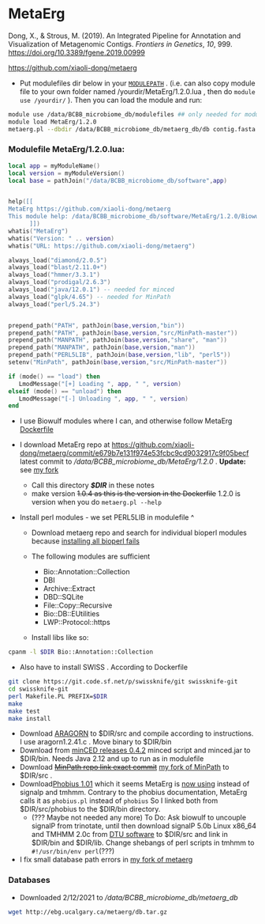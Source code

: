 # MetaErg

Dong, X., & Strous, M. (2019). An Integrated Pipeline for Annotation and Visualization of Metagenomic Contigs. *Frontiers in Genetics*, *10*, 999. https://doi.org/10.3389/fgene.2019.00999

https://github.com/xiaoli-dong/metaerg

- Put modulefiles dir below in your [`MODULEPATH`](https://lmod.readthedocs.io/en/latest/020_advanced.html) .  (i.e. can also copy module file to your own folder named /yourdir/MetaErg/1.2.0.lua , then do `module use /yourdir/` ).  Then you can load the module and run:

```bash
module use /data/BCBB_microbiome_db/modulefiles ## only needed for module path
module load MetaErg/1.2.0
metaerg.pl --dbdir /data/BCBB_microbiome_db/metaerg_db/db contig.fasta
```



### Modulefile MetaErg/1.2.0.lua:

```lua
local app = myModuleName()
local version = myModuleVersion()
local base = pathJoin("/data/BCBB_microbiome_db/software",app)


help([[
MetaErg https://github.com/xiaoli-dong/metaerg
This module help: /data/BCBB_microbiome_db/software/MetaErg/1.2.0/Biowulf_README.md
      ]])
whatis("MetaErg")
whatis("Version: " .. version)
whatis("URL: https://github.com/xiaoli-dong/metaerg")

always_load("diamond/2.0.5")
always_load("blast/2.11.0+")
always_load("hmmer/3.3.1")
always_load("prodigal/2.6.3")
always_load("java/12.0.1") -- needed for minced
always_load("glpk/4.65") -- needed for MinPath
always_load("perl/5.24.3")


prepend_path("PATH", pathJoin(base,version,"bin"))
prepend_path("PATH", pathJoin(base,version,"src/MinPath-master"))
prepend_path("MANPATH", pathJoin(base,version,"share", "man"))
prepend_path("MANPATH", pathJoin(base,version,"man"))
prepend_path("PERL5LIB", pathJoin(base,version,"lib", "perl5"))
setenv("MinPath", pathJoin(base,version,"src/MinPath-master"))

if (mode() == "load") then
   LmodMessage("[+] Loading ", app, " ", version)
elseif (mode() == "unload") then
   LmodMessage("[-] Unloading ", app, " ", version)
end
```



- I use Biowulf modules where I can, and otherwise follow MetaErg [Dockerfile](https://github.com/xiaoli-dong/metaerg/blob/master/Dockerfile)

- I download MetaErg repo at  https://github.com/xiaoli-dong/metaerg/commit/e679b7e131f974e53fcbc9cd9032917c9f05becf latest commit to */data/BCBB_microbiome_db/MetaErg/1.2.0* .  **Update:** see [my fork](https://github.com/pooranis/metaerg)

  - Call this directory ***$DIR*** in these notes
  - make version ~~1.0.4 as this is the version in the Dockerfile~~ 1.2.0 is version when you do `metaerg.pl --help`

- Install perl modules - we set PERL5LIB in modulefile ^

  - Download metaerg repo and search for individual bioperl modules because [installing all bioperl fails ](https://github.com/bioperl/Bio-Procedural/issues/3)

  - The following modules are sufficient

    - Bio::Annotation::Collection
    - DBI 
    - Archive::Extract
    - DBD::SQLite
    - File::Copy::Recursive
    - Bio::DB::EUtilities
    - LWP::Protocol::https

  - Install libs like so:

```bash
cpanm -l $DIR Bio::Annotation::Collection
```

  - Also have to install SWISS .  According to Dockerfile

```bash
git clone https://git.code.sf.net/p/swissknife/git swissknife-git
cd swissknife-git
perl Makefile.PL PREFIX=$DIR
make
make test
make install
```

- Download [ARAGORN](http://www.ansikte.se/ARAGORN/Downloads/) to \$DIR/src and compile according to instructions.  I use aragorn1.2.41.c .  Move binary to $DIR/bin
- Download from [minCED releases 0.4.2](https://github.com/ctSkennerton/minced/releases/tag/0.4.2) minced script and minced.jar to $DIR/bin. Needs Java 2.12 and up to run as in modulefile
- Download ~~[MinPath repo link exact commit](https://github.com/mgtools/MinPath/tree/8fcbf8823f0b3d0c9279f8be407c8caa0e55ed47)~~ [my fork of MinPath](https://gitlab.com/pooranis/minpath) to \$DIR/src .  
- Download[Phobius 1.01](https://phobius.sbc.su.se/) which it seems MetaErg is [now using](https://github.com/xiaoli-dong/metaerg/commit/406f9e4a41a54643fedadf958cc550a7ac311846) instead of signalp and tmhmm.  Contrary to the phobius documentation, MetaErg calls it as `phobius.pl` instead of `phobius` So I linked both from \$DIR/src/phobius to the \$DIR/bin directory.
  - (??? Maybe not needed any more) To Do: Ask biowulf to uncouple signalP from trinotate, until then download signalP 5.0b Linux x86_64 and TMHMM 2.0c  from [DTU software](https://services.healthtech.dtu.dk/software.php) to \$DIR/src and link in \$DIR/bin and \$DIR/lib.  Change shebangs of perl scripts in tmhmm to `#!/usr/bin/env perl`(???)
- I fix small database path errors in [my fork of metaerg](https://github.com/pooranis/metaerg)

### Databases

- Downloaded 2/12/2021 to */data/BCBB_microbiome_db/metaerg_db*

```bash
wget http://ebg.ucalgary.ca/metaerg/db.tar.gz
```

